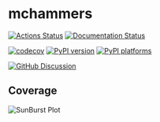 # mchammers

[![Actions Status][actions-badge]][actions-link]
[![Documentation Status][rtd-badge]][rtd-link]

[![codecov](https://codecov.io/github/zandalman/mchammers/graph/badge.svg?token=H7OGFZG3XT)](https://codecov.io/github/zandalman/mchammers)
[![PyPI version][pypi-version]][pypi-link]
[![PyPI platforms][pypi-platforms]][pypi-link]

[![GitHub Discussion][github-discussions-badge]][github-discussions-link]

## Coverage
![SunBurst Plot](https://codecov.io/github/zandalman/mchammers/graphs/sunburst.svg?token=H7OGFZG3XT)

<!-- SPHINX-START -->

<!-- prettier-ignore-start -->
[actions-badge]:            https://github.com/zandalman/mchammers/workflows/CI/badge.svg
[actions-link]:             https://github.com/zandalman/mchammers/actions
[conda-badge]:              https://img.shields.io/conda/vn/conda-forge/mchammers
[conda-link]:               https://github.com/conda-forge/mchammers-feedstock
[github-discussions-badge]: https://img.shields.io/static/v1?label=Discussions&message=Ask&color=blue&logo=github
[github-discussions-link]:  https://github.com/zandalman/mchammers/discussions
[pypi-link]:                https://pypi.org/project/mchammers/
[pypi-platforms]:           https://img.shields.io/pypi/pyversions/mchammers
[pypi-version]:             https://img.shields.io/pypi/v/mchammers
[rtd-badge]:                https://readthedocs.org/projects/mchammers/badge/?version=latest
[rtd-link]:                 https://mchammers.readthedocs.io/en/latest/?badge=latest

<!-- prettier-ignore-end -->
